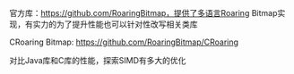 官方库：https://github.com/RoaringBitmap，提供了多语言Roaring Bitmap实现，有实力的为了提升性能也可以针对性改写相关类库

CRoaring Bitmap: https://github.com/RoaringBitmap/CRoaring

对比Java库和C库的性能，探索SIMD有多大的优化
